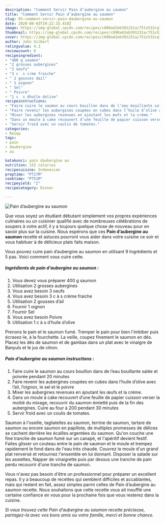 ```yaml
---
description: "Comment Servir Pain d’aubergine au saumon"
title: "Comment Servir Pain d’aubergine au saumon"
slug: 65-comment-servir-pain-daubergine-au-saumon
date: 2020-08-03T19:22:33.410Z
image: https://img-global.cpcdn.com/recipes/c890a42eb391231a/751x532cq70/pain-daubergine-au-saumon-photo-principale-de-la-recette.jpg
thumbnail: https://img-global.cpcdn.com/recipes/c890a42eb391231a/751x532cq70/pain-daubergine-au-saumon-photo-principale-de-la-recette.jpg
cover: https://img-global.cpcdn.com/recipes/c890a42eb391231a/751x532cq70/pain-daubergine-au-saumon-photo-principale-de-la-recette.jpg
author: John Gilbert
ratingvalue: 4.3
reviewcount: 6
recipeingredient:
- "400 g saumon"
- "2 grosses aubergines"
- "3 oeufs"
- "3 c  s crme fraiche"
- " 2 gousses dail"
- " 1 oignon"
- " Sel"
- " Poivre"
- "1 c  s dhuile dolive"
recipeinstructions:
- "Faire cuire le saumon au cours bouillon dans de l’eau bouillante salée et poivrée pendant 20 minutes"
- "Faire revenir les aubergines coupées en cubes dans l’huile d’olive avec l’ail, l’oignon, le sel et le poivre"
- "Mixer les aubergines revenues en ajoutant les œufs et la crème."
- "Dans un moule à cake recouvert d’une feuille de papier cuisson verser la moitié du mixage, recouvrir du saumon émietté puis de la fin des aubergines. Cuire au four à 200 pendant 30 minutes"
- "Servir froid avec un coulis de tomates."
categories:
- Resep
tags:
- pain
- daubergine
- au

katakunci: pain daubergine au 
nutrition: 152 calories
recipecuisine: Indonesian
preptime: "PT17M"
cooktime: "PT51M"
recipeyield: "2"
recipecategory: Dinner

---
```



![Pain d’aubergine au saumon](https://img-global.cpcdn.com/recipes/c890a42eb391231a/751x532cq70/pain-daubergine-au-saumon-photo-principale-de-la-recette.jpg)

Que vous soyez un étudiant débutant simplement vos propres expériences culinaires ou un cuisinier qualifié avec de nombreuses célébrations de soupers à votre actif, il y a toujours quelque chose de nouveau pour en savoir plus sur la cuisine. Nous espérons que ces <strong> Pain d’aubergine au saumon </strong> recette et astuces pourront vous aider dans votre cuisine ce soir et vous habituer à de délicieux plats faits maison.

<!--inarticleads1-->

Vous pouvez cuire pain d’aubergine au saumon en utilisant 9 Ingrédients et 5 pas. Voici comment vous cuire cette.

##### Ingrédients de pain d’aubergine au saumon :

1. Vous devez vous préparer 400 g saumon
1. Utilisation 2 grosses aubergines
1. Vous avez besoin 3 oeufs
1. Vous avez besoin 3 c à s crème fraiche
1. Utilisation  2 gousses d’ail
1. Fournir  1 oignon
1. Fournir  Sel
1. Vous avez besoin  Poivre
1. Utilisation 1 c à s d’huile d’olive


Prenons le pain et le saumon fumé. Tremper le pain pour bien l&#39;imbiber puis écrasez-le, à la fourchette. La veille, coupez finement le saumon en dés. Placez les dés de saumon et de gambas dans un plat avec le vinaigre de Banyuls et le jus de citron. 

<!--inarticleads2-->

##### Pain d’aubergine au saumon instructions :

1. Faire cuire le saumon au cours bouillon dans de l’eau bouillante salée et poivrée pendant 20 minutes
1. Faire revenir les aubergines coupées en cubes dans l’huile d’olive avec l’ail, l’oignon, le sel et le poivre
1. Mixer les aubergines revenues en ajoutant les œufs et la crème.
1. Dans un moule à cake recouvert d’une feuille de papier cuisson verser la moitié du mixage, recouvrir du saumon émietté puis de la fin des aubergines. Cuire au four à 200 pendant 30 minutes
1. Servir froid avec un coulis de tomates.


Saumon à l&#39;oseille, tagliatelles au saumon, terrine de saumon, tartare de saumon ou encore saumon en papillote, de multiples promesses de délices se cachent derrière les écailles argentées du saumon. Qu&#39;on couche une fine tranche de saumon fumé sur un canapé, et l&#39;apéritif devient festif. Faites glisser un couteau entre le pain de saumon et le moule et trempez rapidement le fond dans de l&#39;eau très chaude. Couvrez le moule d&#39;un grand plat renversé et retournez l&#39;ensemble en lui donnant. Disposer la salade sur les assiettes, Napper de vinaigrette puis par dessus une tranche de pain perdu recouvrir d&#39;une tranche de saumon. 

<!--inarticleads1-->

<p>
Vous n'avez pas besoin d'être un professionnel pour préparer un excellent repas. Il y a beaucoup de recettes qui semblent difficiles et accablantes, mais qui restent en fait, assez simples parmi celles de Pain d’aubergine au saumon recette. Nous souhaitons que cette recette vous ait insufflé une certaine confiance en vous pour la prochaine fois que vous resterez dans la cuisine.
</p>

<p>
<i>Si vous trouvez cette Pain d’aubergine au saumon recette précieuse, partagez-la avec vos bons amis ou votre famille, merci et bonne chance.</i>
</p>
